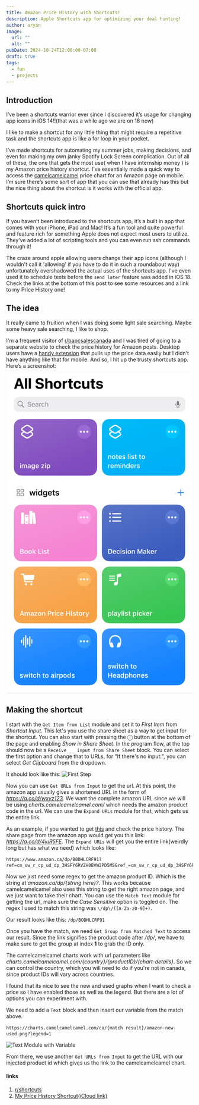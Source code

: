 ```yaml
---
title: Amazon Price History with Shortcuts! 
description: Apple Shortcuts app for optimizing your deal hunting!
author: aryan
image:
  url: ""
  alt: ""
pubDate: 2024-10-24T12:00:00-07:00
draft: true
tags:
  - fun
  - projects
---
```


## Introduction
I’ve been a shortcuts warrior ever since I discovered it’s usage for changing app icons in iOS 14!!(that was a while ago we are on 18 now)

I like to make a shortcut for any little thing that might require a repetitive task and the shortcuts app is like a for loop in your pocket. 

I’ve made shortcuts for automating my summer jobs, making decisions, and even for making my own janky Spotify Lock Screen complication. Out of all of these, the one that gets the most use( when I have internship money ) is my Amazon price history shortcut. I’ve essentially made a quick way to access the [camelcamelcamel](https://camelcamelcamel.com) price chart for an Amazon page on mobile. I’m sure there’s some sort of app that you can use that already has this but the nice thing about the shortcut is it works with the official app.

## Shortcuts quick intro

If you haven’t been introduced to the shortcuts app, it’s a built in app that comes with your iPhone, iPad and Mac! It’s a fun tool and quite powerful and feature rich for something Apple does not expect most users to utilize. They’ve added a lot of scripting tools and you can even run ssh commands through it! 

The craze around apple allowing users change their app icons (although I wouldn't call it 'allowing' if you have to do it in such a roundabout way) unfortunately overshadowed the actual uses of the shortcuts app. I've even used it to schedule texts before the `send later` feature was added in iOS 18. Check the links at the bottom of this post to see some resources and a link to my Price History one!

## The idea
It really came to fruition when I was doing some light sale searching. Maybe some heavy sale searching, I like to shop.

I'm a frequent visitor of [r/bapcsalescanada](https://reddit.com/r/bapcsalescanada) and I was tired of going to a separate website to check the price history for Amazon posts. Desktop users have a [handy extension](https://camelcamelcamel.com/) that pulls up the price data easily but I didn’t have anything like that for mobile. And so, I hit up the trusty shortcuts app. Here’s a screenshot:

![Shortcuts Homepage](../../assets/shortcuts/homeview.jpg)

## Making the shortcut
I start with the `Get Item from List` module and set it to *First Item* from *Shortcut Input*. This let's you use the share sheet as a way to get input for the shortcut. You can also start with pressing the ⓘ button at the bottom of the page and enabling *Show in Share Sheet*. In the program flow, at the top should now be a `Receive __ input from Share Sheet` block. You can select the first option and change that to URLs, for "If there's no input:", you can select *Get Clipboard* from the dropdown. 

It should look like this:
![First Step](../../assets/shortcuts/)

Now you can use `Get URLs from Input` to get the url. At this point, the amazon app usually gives a shortened URL in the form of *https://a.co/d/wxyz123*. We want the complete amazon URL since we will be using *charts.camelcamelcamel.com/* which needs the amazon product code in the url. We can use the `Expand URLs` module for that, which gets us the entire link. 

As an example, if you wanted to get [this](https://a.co/d/4iuR5FE) and check the price history. The share page from the amazon app would get you this link: *https://a.co/d/4iuR5FE*. The `Expand URLs` will get you the entire link(weirdly long but has what we need) which looks like:

```
https://www.amazon.ca/dp/B0DHLCRF91?ref=cm_sw_r_cp_ud_dp_3HSFY6RVZH0BVW2PD5MS&ref_=cm_sw_r_cp_ud_dp_3HSFY6RVZH0BVW2PD5MS&social_share=cm_sw_r_cp_ud_dp_3HSFY6RVZH0BVW2PD5MS&peakEvent=5&dealEvent=0&skipTwisterOG=1
```

Now we just need some regex to get the amazon product ID. Which is the string at *amazon.ca/dp/{string here}?*. This works because camelcamelcamel also uses this string to get the right amazon page, and we just want to take their chart. You can use the `Match Text` module for getting the url, make sure the *Case Sensitive* option is toggled on. The regex I used to match this string was `\/dp\/([A-Za-z0-9]+)`. 

Our result looks like this: `/dp/BODHLCRF91`

Once you have the match, we need `Get Group from Matched Text` to access our result. Since the link signifies the product code after */dp/*, we have to make sure to get the group at index **1** to grab the ID only. 

The camelcamelcamel charts work with url parameters like *charts.camelcamelcamel.com/{country}/{productID}/{chart-details}*. So we can control the country, which you will need to do if you're not in canada, since product IDs will vary across countries.

I found that its nice to see the new and used graphs when I want to check a price so I have enabled those as well as the legend. But there are a lot of options you can experiment with. 

We need to add a `Text` block and then insert our variable from the match above.
```
https://charts.camelcamelcamel.com/ca/{match result}/amazon-new-used.png?legend=1
``` 
![Text Module with Variable](../../assets/shortcuts/)

From there, we use another `Get URLs from Input` to get the URL with our injected product id which gives us the link to the camelcamelcamel chart. 


#### links
1. [r/shortcuts](https://reddit.com/r/shortcuts)
2. [My Price History Shortcut(iCloud link)](https://www.icloud.com/shortcuts/bc44756f7f5e4bbeb271cbc676c2d019)
